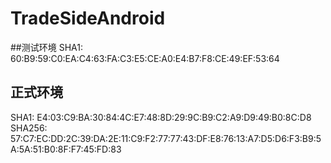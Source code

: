 # TradeSideAndroid



##测试环境
SHA1: 60:B9:59:C0:EA:C4:63:FA:C3:E5:CE:A0:E4:B7:F8:CE:49:EF:53:64
## 正式环境
SHA1: E4:03:C9:BA:30:84:4C:E7:48:8D:29:9C:B9:C2:A9:D9:49:B0:8C:D8
SHA256: 57:C7:EC:DD:2C:39:DA:2E:11:C9:F2:77:77:43:DF:E8:76:13:A7:D5:D6:F3:B9:5A:5A:51:B0:8F:F7:45:FD:83